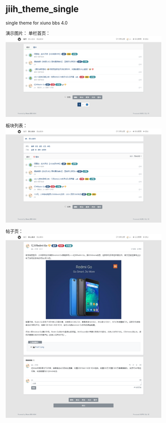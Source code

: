 # jiih_theme_single
single theme for xiuno bbs 4.0

演示图片：
单栏首页：
![image](https://raw.githubusercontent.com/jiix/jiih_theme_single/master/screenshot.png)

板块列表：
![1057402836](https://raw.githubusercontent.com/jiix/jiih_theme_single/master/screenshot2.png)

帖子页：
![image](https://raw.githubusercontent.com/jiix/jiih_theme_single/master/screenshot3.png)

